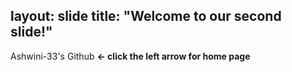 layout: slide
title: "Welcome to our second slide!"
---
Ashwini-33's Github
**<- click the left arrow for home page** 
